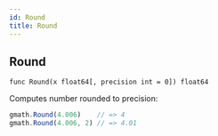 ```yaml
---
id: Round
title: Round
---
```



## Round
`func Round(x float64[, precision int = 0]) float64`

Computes number rounded to precision:

```js
gmath.Round(4.006)    // => 4
gmath.Round(4.006, 2) // => 4.01
```
